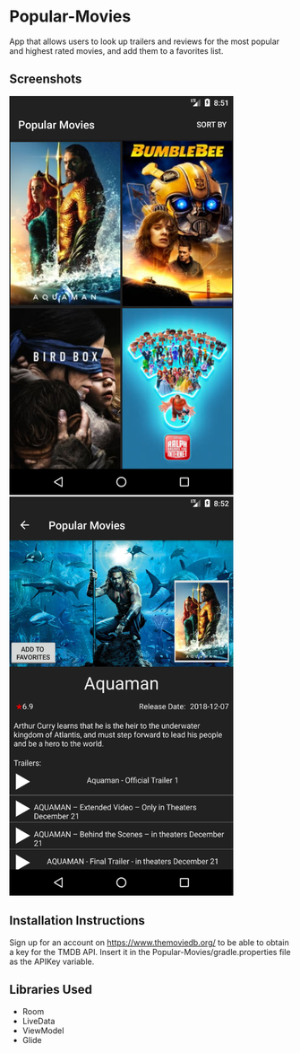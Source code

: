 # Popular-Movies
App that allows users to look up trailers and reviews for the most popular and highest rated movies, and add them to a favorites list. 

## Screenshots
<img src="/Screenshots/Screenshot_1546491105.png" width="400">
<img src="/Screenshots/Screenshot_1546491179.png" width="400">


## Installation Instructions
Sign up for an account on https://www.themoviedb.org/ to be able to obtain a key for the TMDB API. Insert it in the 
Popular-Movies/gradle.properties file as the APIKey variable. 

## Libraries Used
* Room
* LiveData
* ViewModel
* Glide
